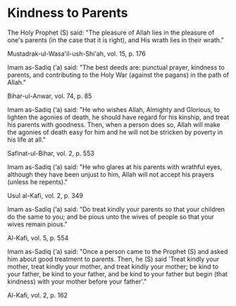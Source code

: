 Kindness to Parents
===================

The Holy Prophet (S) said: "The pleasure of Allah lies in the pleasure
of one's parents (in the case that it is right), and His wrath lies in
their wrath."

Mustadrak-ul-Wasa'il-ush-Shi'ah, vol. 15, p. 176

Imam as-Sadiq (‘a) said: "The best deeds are: punctual prayer, kindness
to parents, and contributing to the Holy War (against the pagans) in the
path of Allah."

Bihar-ul-Anwar, vol. 74, p. 85

Imam as-Sadiq (‘a) said: "He who wishes Allah, Almighty and Glorious, to
lighten the agonies of death, he should have regard for his kinship, and
treat his parents with goodness. Then, when a person does so, Allah will
make the agonies of death easy for him and he will not be stricken by
poverty in his life at all."

Safinat-ul-Bihar, vol. 2, p. 553

Imam as-Sadiq (‘a) said: "He who glares at his parents with wrathful
eyes, although they have been unjust to him, Allah will not accept his
prayers (unless he repents)."

Usul al-Kafi, vol. 2, p. 349

Imam as-Sadiq (‘a) said: "Do treat kindly your parents so that your
children do the same to you; and be pious unto the wives of people so
that your wives remain pious."

Al-Kafi, vol. 5, p. 554

Imam as-Sadiq (‘a) said: "Once a person came to the Prophet (S) and
asked him about good treatment to parents. Then, he (S) said 'Treat
kindly your mother, treat kindly your mother, and treat kindly your
mother; be kind to your father, be kind to your father, and be kind to
your father but begin (that kindness) with your mother before your
father'."

Al-Kafi, vol. 2, p. 162


